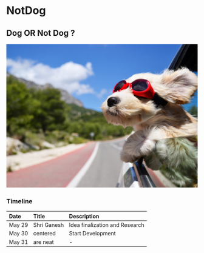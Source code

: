 # NotDog
## Dog OR Not Dog ?

![Dog or Not Dog](/data/dog_stylish.jpg)


### Timeline

| Date        | Title           | Description  |
|:------------- |:-------------|:-----|
| May 29      | Shri Ganesh | Idea finalization and Research |
| May 30      | centered      |  Start Development  |
| May 31 | are neat      |  - |

